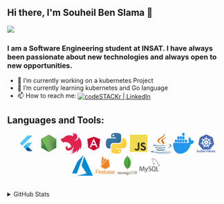 ## Hi there, I'm Souheil Ben Slama 👋 

 <a href="https://github.com/DenverCoder1/readme-typing-svg"><img src="https://readme-typing-svg.herokuapp.com?lines=Software+Engineering+Student;Full+Stack+Developer;Data%20Science%20Enthusiast;DeVops%20Enthusiast;Always%20Learning&center=false&width=500&height=50"></a>

### I am a Software Engineering student at INSAT.  I have always been passionate about new technologies and always open to new opportunities. 





- 🔭 I’m currently working on a kubernetes Project
- 🌱 I’m currently learning kubernetes and Go language 
- 📫 How to reach me:     <a align="center" href="https://www.linkedin.com/in/souheil-benslama-70732a1a5/"><img align="center" alt="codeSTACKr | LinkedIn"  src="https://img.shields.io/badge/LinkedIn-0077B5?style=for-the-badge&logo=linkedin&logoColor=white" /></a>
 

## Languages and Tools:


<p align="center">
<img src="https://raw.githubusercontent.com/github/explore/80688e429a7d4ef2fca1e82350fe8e3517d3494d/topics/flutter/flutter.png" alt="Flutter" height="40" style="vertical-align:top; margin:4px">
<img src="https://raw.githubusercontent.com/github/explore/80688e429a7d4ef2fca1e82350fe8e3517d3494d/topics/nodejs/nodejs.png" alt="NodeJS" height="40" style="vertical-align:top; margin:4px">
<img src="icons/nestjs.svg" alt="nestjs" width="48" height="48" />
<img src="https://raw.githubusercontent.com/github/explore/80688e429a7d4ef2fca1e82350fe8e3517d3494d/topics/angular/angular.png" alt="Angular" height="40" style="vertical-align:top; margin:4px">
<img src="icons/python.svg" alt="python" width="48" height="48" />
<img src="https://raw.githubusercontent.com/github/explore/80688e429a7d4ef2fca1e82350fe8e3517d3494d/topics/javascript/javascript.png" alt="JS" height="40" style="vertical-align:top; margin:4px">
<img src="icons/java.svg" alt="java" width="48" height="48" />
<img src="icons/docker.svg" alt="docker" width="48" height="48" />
<img src="icons/kubernetes-plain-wordmark.svg" alt="mysql" width="48" height="48" />
<img src="icons/azure.svg" alt="azure" width="48" height="48" />
<img src="icons/firebase-plain-wordmark.svg" alt="mysql" width="48" height="48" />
<img src="icons/mongodb-original-wordmark.svg" alt="mongodb" width="48" height="48" />
<img src="icons/mysql.svg" alt="mysql" width="48" height="48" />
</p>






<br />
<details>
  <summary> GitHub Stats</summary>

[![Anurag's GitHub stats](https://github-readme-stats.vercel.app/api?username=souheilbenslama&show_icons=true&theme=nightowl&count_private=true)](https://github.com/anuraghazra/github-readme-stats)

</details>